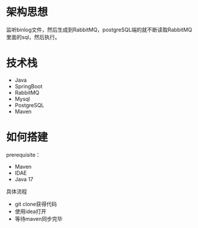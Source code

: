 # 架构思想

监听binlog文件，然后生成到RabbitMQ，postgreSQL端的就不断读取RabbitMQ里面的sql，然后执行。



# 技术栈

- Java
- SpringBoot
- RabbitMQ
- Mysql
- PostgreSQL
- Maven



# 如何搭建

prerequisite：

- Maven
- IDAE
- Java 17

具体流程

- git clone获得代码
- 使用idea打开
- 等待maven同步完毕



